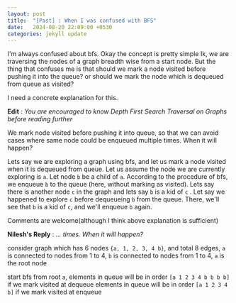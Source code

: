 ```yaml
---
layout: post
title:  "[Past] : When I was confused with BFS"
date:   2024-08-20 22:09:00 +0530
categories: jekyll update
---
```


I'm always confused about bfs. Okay the concept is pretty simple Ik, we are traversing the nodes of a graph breadth wise from a start node. 
But the thing that confuses me is that should we mark a node visited before pushing it into the queue? or should we mark the node which is dequeued from queue as visited? 

I need a concrete explanation for this. 

**Edit** : _You are encouraged to know Depth First Search Traversal on Graphs before reading further_

We mark node visited before pushing it into queue, so that we can avoid cases where same node could be enqueued multiple times. When it will happen?
 
Lets say we are exploring a graph using bfs, and let us mark a node visited when it is dequeued from queue. Let us assume the node we are currently exploring is `a`. Let node `b` be a child of `a`. According to the procedure of bfs, we enqueue `b` to the queue (here, without marking as visited). Lets say there is another node `c` in the graph and lets say `b` is a kid of `c` . Let say we happened to explore `c`  before dequeueing `b` from the queue. There, we'll see that `b` is a kid of `c`,  and we'll enqueue `b` again.

Comments are welcome(although I think above explanation is sufficient)

**Nilesh's Reply** : _... times. When it will happen?_

consider graph which has 6 nodes `{a, 1, 2, 3, 4 b}`, and total 8 edges, `a` is connected to nodes from 1 to 4, `b` is connected to nodes from 1 to 4, `a` is the root node

start bfs from  root `a`, 
elements in queue will be in order `[a 1 2 3 4 b b b b]` if we mark visited at dequeue
elements in queue will be in order `[a 1 2 3 4 b]` if we mark visited at enqueue

[jekyll-docs]: https://jekyllrb.com/docs/home
[jekyll-gh]:   https://github.com/jekyll/jekyll
[jekyll-talk]: https://talk.jekyllrb.com/

